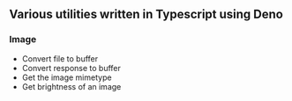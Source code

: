 ## Various utilities written in Typescript using Deno

### Image

- Convert file to buffer
- Convert response to buffer
- Get the image mimetype
- Get brightness of an image